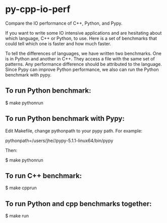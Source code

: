 # py-cpp-io-perf

Compare the IO performance of C++, Python, and Pypy. 

If you want to write some IO intensive applications and are hesitating about
which language, C++ or Python,  to use. Here is a set of benchmarks that could
tell which one is faster and how much faster. 

To tell the differences of languages, we have written two benchmarks. One is 
in Python and another in C++. They access a file with the same set of patterns. 
Any performance difference should be attributed to the language. Since Pypy
can improve Python performance, we also can run the Python benchmark with pypy.


## To run Python benchmark:

  $ make pythonrun

## To run Python benchmark with Pypy:

Edit Makefile, change pythonpath to your pypy path. For example:

pythonpath=/users/jhe//pypy-5.1.1-linux64/bin/pypy

Then:

$ make pythonrun

## To run C++ benchmark:

$ make cpprun

## To run Python and cpp benchmarks together:

$ make run



